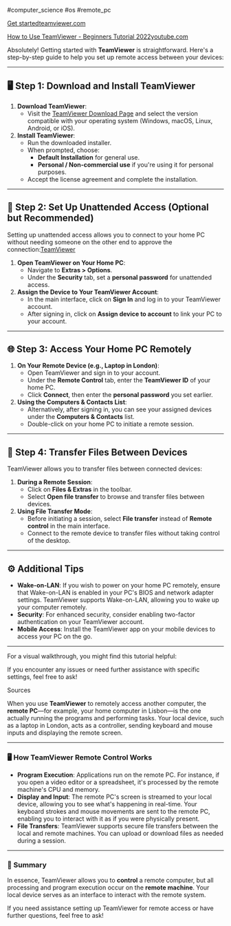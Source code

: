 #computer_science #os #remote_pc 

[Get startedteamviewer.com](https://www.teamviewer.com/en/global/support/knowledge-base/teamviewer-remote/get-started?utm_source=chatgpt.com)

[](https://www.google.com/s2/favicons?domain=https://www.teamviewer.com&sz=32)

[How to Use TeamViewer - Beginners Tutorial 2022youtube.com](https://www.youtube.com/watch?v=Q-PwuBAaw10&utm_source=chatgpt.com)

[](https://www.google.com/s2/favicons?domain=https://www.youtube.com&sz=32)

[](https://tse2.mm.bing.net/th?id=OIP.qe_0xp9Ng9HKvnjod6nurgHaEK&w=266&h=266&c=7)

[](https://tse3.mm.bing.net/th?id=OIP.bBCOrzmoMQG7UBd-Eg7-dwHaGg&w=416&h=416&c=7)

[](https://tse1.mm.bing.net/th?id=OIP.v8Nov80MNR_3EadVDPn5dgHaGZ&w=409&h=409&c=7)

[](https://tse1.mm.bing.net/th?id=OIP.u4PbJX5iyd50cz-eESDG1AHaEK&w=266&h=266&c=7)

Absolutely! Getting started with **TeamViewer** is straightforward. Here's a step-by-step guide to help you set up remote access between your devices:

---

## 🖥️ Step 1: Download and Install TeamViewer

1. **Download TeamViewer**:
    - Visit the [TeamViewer Download Page](https://www.teamviewer.com/en/download/) and select the version compatible with your operating system (Windows, macOS, Linux, Android, or iOS).
2. **Install TeamViewer**:
    - Run the downloaded installer.
    - When prompted, choose:
        - **Default Installation** for general use.
        - **Personal / Non-commercial use** if you're using it for personal purposes.
    - Accept the license agreement and complete the installation.

---

## 🔐 Step 2: Set Up Unattended Access (Optional but Recommended)

Setting up unattended access allows you to connect to your home PC without needing someone on the other end to approve the connection:[TeamViewer](https://www.teamviewer.com/en-us/global/support/knowledge-base/teamviewer-remote/remote-control/provide-unattended-remote-support/?utm_source=chatgpt.com)

1. **Open TeamViewer on Your Home PC**:
    - Navigate to **Extras > Options**.
    - Under the **Security** tab, set a **personal password** for unattended access.
2. **Assign the Device to Your TeamViewer Account**:
    - In the main interface, click on **Sign In** and log in to your TeamViewer account.
    - After signing in, click on **Assign device to account** to link your PC to your account.

---

## 🌐 Step 3: Access Your Home PC Remotely

1. **On Your Remote Device (e.g., Laptop in London)**:
    - Open TeamViewer and sign in to your account.
    - Under the **Remote Control** tab, enter the **TeamViewer ID** of your home PC.
    - Click **Connect**, then enter the **personal password** you set earlier.
2. **Using the Computers & Contacts List**:
    - Alternatively, after signing in, you can see your assigned devices under the **Computers & Contacts** list.
    - Double-click on your home PC to initiate a remote session.

---

## 📁 Step 4: Transfer Files Between Devices

TeamViewer allows you to transfer files between connected devices:

1. **During a Remote Session**:
    - Click on **Files & Extras** in the toolbar.
    - Select **Open file transfer** to browse and transfer files between devices.
2. **Using File Transfer Mode**:
    - Before initiating a session, select **File transfer** instead of **Remote control** in the main interface.
    - Connect to the remote device to transfer files without taking control of the desktop.

---

## ⚙️ Additional Tips

- **Wake-on-LAN**: If you wish to power on your home PC remotely, ensure that Wake-on-LAN is enabled in your PC's BIOS and network adapter settings. TeamViewer supports Wake-on-LAN, allowing you to wake up your computer remotely.
- **Security**: For enhanced security, consider enabling two-factor authentication on your TeamViewer account.
- **Mobile Access**: Install the TeamViewer app on your mobile devices to access your PC on the go.

---

For a visual walkthrough, you might find this tutorial helpful:

If you encounter any issues or need further assistance with specific settings, feel free to ask!

Sources

[](https://www.google.com/s2/favicons?domain=https://www.teamviewer.com&sz=32)

When you use **TeamViewer** to remotely access another computer, the **remote PC**—for example, your home computer in Lisbon—is the one actually running the programs and performing tasks. Your local device, such as a laptop in London, acts as a controller, sending keyboard and mouse inputs and displaying the remote screen.

---

### 🖥️ How TeamViewer Remote Control Works

- **Program Execution**: Applications run on the remote PC. For instance, if you open a video editor or a spreadsheet, it's processed by the remote machine's CPU and memory.
- **Display and Input**: The remote PC's screen is streamed to your local device, allowing you to see what's happening in real-time. Your keyboard strokes and mouse movements are sent to the remote PC, enabling you to interact with it as if you were physically present.
- **File Transfers**: TeamViewer supports secure file transfers between the local and remote machines. You can upload or download files as needed during a session.

---

### 🔄 Summary

In essence, TeamViewer allows you to **control** a remote computer, but all processing and program execution occur on the **remote machine**. Your local device serves as an interface to interact with the remote system.

If you need assistance setting up TeamViewer for remote access or have further questions, feel free to ask!